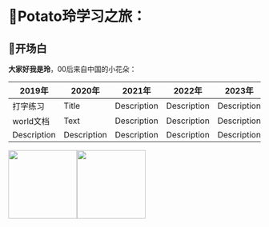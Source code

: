 # 🥔Potato玲学习之旅：

## 👏开场白

**大家好我是玲**，00后来自中国的小花朵：

| 2019年     | 2020年 | 2021年 | 2022年 | 2023年 | 2024年 | 2025年 |
| ---------- | ----------- | ----------- | ----------- | ----------- | ----------- | ----------- |
| 打字练习    | Title       | Description | Description | Description | Description | Description |
| world文档 | Text        | Description | Description | Description | Description | Description |
| Description  | Description | Description | Description | Description | Description | Description |










<img align="" height="137px" src="https://github-readme-stats.vercel.app/api?username=PotatoWarm&hide_title=true&hide_border=true&show_icons=true&include_all_commits=true&line_height=21&bg_color=0,EC6C6C,FFD479,FFFC79,73FA79&theme=graywhite&locale=cn" /><img align="" height="137px" src="https://github-readme-stats.vercel.app/api/top-langs/?username=PotatoWarm&hide_title=true&hide_border=true&layout=compact&bg_color=0,73FA79,73FDFF,D783FF&theme=graywhite&locale=cn" />
<!--
**PotatoWarm/PotatoWarm** is a ✨ _special_ ✨ repository because its `README.md` (this file) appears on your GitHub profile.

Here are some ideas to get you started:

- 🔭 I’m currently working on ...
- 🌱 I’m currently learning ...
- 👯 I’m looking to collaborate on ...
- 🤔 I’m looking for help with ...
- 💬 Ask me about ...
- 📫 How to reach me: ...
- 😄 Pronouns: ...
- ⚡ Fun fact: ...
-->
